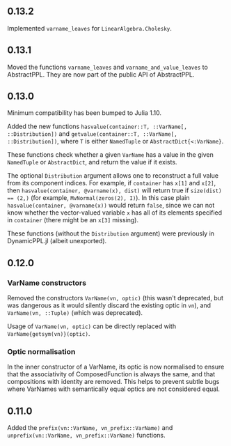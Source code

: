 ## 0.13.2

Implemented `varname_leaves` for `LinearAlgebra.Cholesky`.

## 0.13.1

Moved the functions `varname_leaves` and `varname_and_value_leaves` to AbstractPPL.
They are now part of the public API of AbstractPPL.

## 0.13.0

Minimum compatibility has been bumped to Julia 1.10.

Added the new functions `hasvalue(container::T, ::VarName[, ::Distribution])` and `getvalue(container::T, ::VarName[, ::Distribution])`, where `T` is either `NamedTuple` or `AbstractDict{<:VarName}`.

These functions check whether a given `VarName` has a value in the given `NamedTuple` or `AbstractDict`, and return the value if it exists.

The optional `Distribution` argument allows one to reconstruct a full value from its component indices.
For example, if `container` has `x[1]` and `x[2]`, then `hasvalue(container, @varname(x), dist)` will return true if `size(dist) == (2,)` (for example, `MvNormal(zeros(2), I)`).
In this case plain `hasvalue(container, @varname(x))` would return `false`, since we can not know whether the vector-valued variable `x` has all of its elements specified in `container` (there might be an `x[3]` missing).

These functions (without the `Distribution` argument) were previously in DynamicPPL.jl (albeit unexported).

## 0.12.0

### VarName constructors

Removed the constructors `VarName(vn, optic)` (this wasn't deprecated, but was dangerous as it would silently discard the existing optic in `vn`), and `VarName(vn, ::Tuple)` (which was deprecated).

Usage of `VarName(vn, optic)` can be directly replaced with `VarName{getsym(vn)}(optic)`.

### Optic normalisation

In the inner constructor of a VarName, its optic is now normalised to ensure that the associativity of ComposedFunction is always the same, and that compositions with identity are removed.
This helps to prevent subtle bugs where VarNames with semantically equal optics are not considered equal.

## 0.11.0

Added the `prefix(vn::VarName, vn_prefix::VarName)` and `unprefix(vn::VarName, vn_prefix::VarName)` functions.
